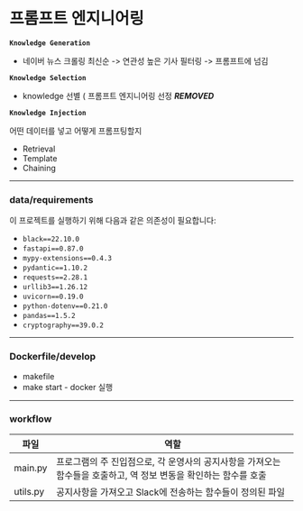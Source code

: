 # 프롬프트 엔지니어링

**`Knowledge Generation`**

- 네이버 뉴스 크롤링 최신순 -> 연관성 높은 기사 필터링 -> 프롬프트에 넘김  
    

**`Knowledge Selection`**  

- knowledge 선별 ( 프롬프트 엔지니어링 선정 ***REMOVED***


**`Knowledge Injection`**

어떤 데이터를 넣고 어떻게 프롬프팅할지

- Retrieval
- Template 
- Chaining

---
### data/requirements

이 프로젝트를 실행하기 위해 다음과 같은 의존성이 필요합니다:

- `black==22.10.0`
- `fastapi==0.87.0`
- `mypy-extensions==0.4.3`
- `pydantic==1.10.2`
- `requests==2.28.1`
- `urllib3==1.26.12`
- `uvicorn==0.19.0`
- `python-dotenv==0.21.0`
- `pandas==1.5.2`
- `cryptography==39.0.2`
---
### Dockerfile/develop
- makefile
- make start - docker 실행
---
### workflow 
| 파일        | 역할                                                                                           |
|------------|------------------------------------------------------------------------------------------------|
| main.py    | 프로그램의 주 진입점으로, 각 운영사의 공지사항을 가져오는 함수들을 호출하고, 역 정보 변동을 확인하는 함수를 호출 |
| utils.py   | 공지사항을 가져오고 Slack에 전송하는 함수들이 정의된 파일                                      |

